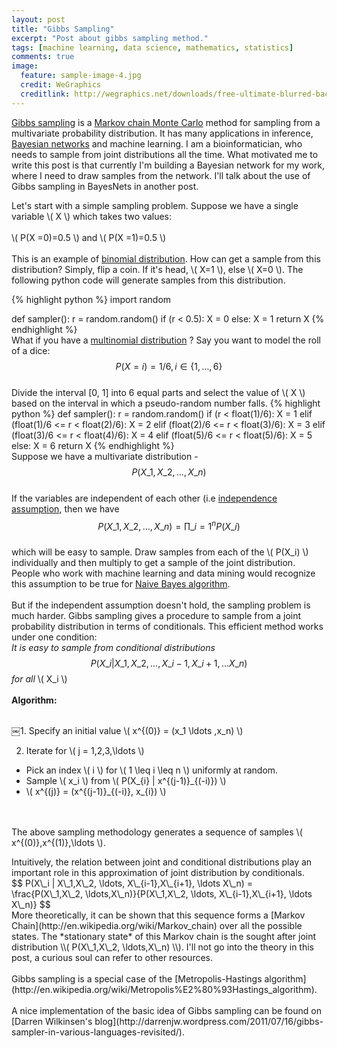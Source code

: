 ```yaml
---
layout: post
title: "Gibbs Sampling"
excerpt: "Post about gibbs sampling method."
tags: [machine learning, data science, mathematics, statistics]
comments: true
image:
  feature: sample-image-4.jpg
  credit: WeGraphics
  creditlink: http://wegraphics.net/downloads/free-ultimate-blurred-background-pack/
---
```

[Gibbs sampling](http://en.wikipedia.org/wiki/Gibbs_sampling) is a [Markov chain Monte Carlo](http://en.wikipedia.org/wiki/Markov_chain_Monte_Carlo) method for sampling from a multivariate probability distribution. It has many applications in inference, [Bayesian networks](http://en.wikipedia.org/wiki/Bayesian_network) and machine learning. I am a bioinformatician, who needs to sample from joint distributions all the time. What motivated me to write this post is that currently I'm building a Bayesian network for my work, where I need to draw samples from the network. I'll talk about the use of Gibbs sampling in BayesNets in another post.

Let's start with a simple sampling problem. Suppose we have a single variable \\( X \\) which takes two values:
<br><br>
\\( P(X =0)=0.5 \\) and \\( P(X =1)=0.5 \\)
<br><br>
This is an example of [binomial distribution](http://en.wikipedia.org/wiki/Binomial_distribution). How can get a sample from this distribution?
Simply, flip a coin. If it's head, \\( X=1 \\), else \\( X=0 \\). The following python code will generate samples from this distribution.

{% highlight python %}
import random

def sampler():
	r = random.random()
	if (r < 0.5):
		X = 0
	else:
		X = 1
	return X
{% endhighlight %}
<br>
What if you have a [multinomial distribution](http://en.wikipedia.org/wiki/Multinomial_distribution) ? Say you want to model the roll of a dice:
<br>
$$ P(X = i) = 1/6 ,  i \in \{ 1,\ldots ,6 \} $$
<br>
Divide the interval [0, 1] into 6 equal parts and select the value of \\( X \\) based on the interval in which a pseudo-random number falls.
{% highlight python %}
def sampler():
    r = random.random()
    if (r < float(1)/6):
        X = 1
    elif (float(1)/6 <= r < float(2)/6):
        X = 2
    elif (float(2)/6 <= r < float(3)/6):
        X = 3
    elif (float(3)/6 <= r < float(4)/6):
        X = 4
    elif (float(5)/6 <= r < float(5)/6):
        X = 5
    else:
        X = 6
	return X
{% endhighlight %}
<br>
Suppose we have a multivariate distribution -
<br>
$$ P(X\_1,X\_2, \dots,X\_n) $$
<br>
If the variables are independent of each other (i.e [independence assumption](http://en.wikipedia.org/wiki/Independence_(probability_theory)), then we have
<br>
$$ P(X\_1,X\_2, \ldots,X\_n) = \prod\_{i=1}^{n} P(X\_i) $$
<br>
which will be easy to sample. Draw samples from each of the \\( P(X\_i) \\) individually and then multiply to get a sample of the joint distribution.
<br>
People who work with machine learning and data mining would recognize this assumption to be true for [Naive Bayes algorithm](http://en.wikipedia.org/wiki/Naive_Bayes_classifier).
<br><br>
But if the independent assumption doesn't hold, the sampling problem is much harder. Gibbs sampling gives a procedure to sample from a joint probability distribution in terms of conditionals. This efficient method works under one condition:
<br>
*It is easy to sample from conditional distributions* 
$$ P(X\_i | X\_1,X\_2, \ldots, X\_{i-1},X\_{i+1}, \ldots X\_n) $$ 
*for all* \\( X\_i \\)
<br><br>
**Algorithm:**
<br><br>

￼1. Specify an initial value \\( x^{(0)} = (x\_1 \ldots ,x\_n) \\)

2. Iterate for \\( j = 1,2,3,\ldots \\)

- Pick an index \\( i \\) for \\( 1 \leq i \leq n \\) uniformly at random.
-  Sample \\( x_i \\) from \\( P(X\_{i} | x^{(j-1)}\_{(-i)}) \\)
- \\( x^{(j)} = (x^{(j-1)}\_{(-i)}, x\_{i}) \\)

<br><br>
The above sampling methodology generates a sequence of samples \\( x^{(0)},x^{(1)},\ldots \\). 
<p>
Intuitively, the relation between joint and conditional distributions play an important role in this approximation of joint distribution by conditionals.  
<br>
$$ P(X\_i | X\_1,X\_2, \ldots, X\_{i-1},X\_{i+1}, \ldots X\_n) = \frac{P(X\_1,X\_2, \ldots,X\_n)}{P(X\_1,X\_2, \ldots, X\_{i-1},X\_{i+1}, \ldots X\_n)} $$
<br>
More theoretically, it can be shown that this sequence forms a [Markov Chain](http://en.wikipedia.org/wiki/Markov_chain) over all the possible states. The *stationary state* of this Markov chain is the sought after joint distribution \\( P(X\_1,X\_2, \ldots,X\_n) \\). I'll not go into the theory in this post, a curious soul can refer to other resources.
<br><br> 
Gibbs sampling is a special case of the [Metropolis-Hastings algorithm](http://en.wikipedia.org/wiki/Metropolis%E2%80%93Hastings_algorithm).
<br><br>
A nice implementation of the basic idea of Gibbs sampling can be found on [Darren Wilkinsen's blog](http://darrenjw.wordpress.com/2011/07/16/gibbs-sampler-in-various-languages-revisited/). 